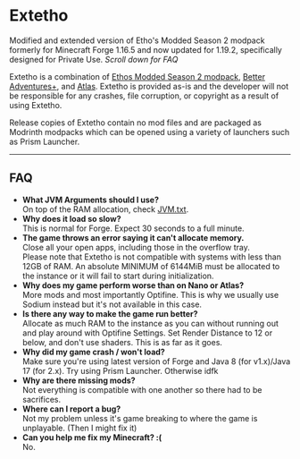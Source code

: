# Extetho
Modified and extended version of Etho's Modded Season 2 modpack formerly for Minecraft Forge 1.16.5 and now updated for 1.19.2, specifically designed for Private Use. *Scroll down for FAQ*

Extetho is a combination of [Ethos Modded Season 2 modpack](https://www.curseforge.com/minecraft/modpacks/ethos-modded-s2), [Better Adventures+](https://www.curseforge.com/minecraft/modpacks/better-adventures-plus), and [Atlas](https://github.com/MeepishRealms/Atlas). Extetho is provided as-is and the developer will not be responsible for any crashes, file corruption, or copyright as a result of using Extetho.

Release copies of Extetho contain no mod files and are packaged as Modrinth modpacks which can be opened using a variety of launchers such as Prism Launcher.

***

## FAQ
- **What JVM Arguments should I use?**  
On top of the RAM allocation, check [JVM.txt](https://github.com/BT-47/Extetho/blob/main/jvm.txt).
- **Why does it load so slow?**  
This is normal for Forge. Expect 30 seconds to a full minute.
- **The game throws an error saying it can't allocate memory.**  
Close all your open apps, including those in the overflow tray.  
Please note that Extetho is not compatible with systems with less than 12GB of RAM.
An absolute MINIMUM of 6144MiB must be allocated to the instance or it will fail to start during initialization.
- **Why does my game perform worse than on Nano or Atlas?**  
More mods and most importantly Optifine. This is why we usually use Sodium instead but it's not available in this case.
- **Is there any way to make the game run better?**  
Allocate as much RAM to the instance as you can without running out and play around with Optifine Settings. Set Render Distance to 12 or below, and don't use shaders. This is as far as it goes.
- **Why did my game crash / won't load?**  
Make sure you're using latest version of Forge and Java 8 (for v1.x)/Java 17 (for 2.x). Try using Prism Launcher. Otherwise idfk
- **Why are there missing mods?**  
Not everything is compatible with one another so there had to be sacrifices.
- **Where can I report a bug?**  
Not my problem unless it's game breaking to where the game is unplayable. (Then I might fix it)
- **Can you help me fix my Minecraft? :(**  
No.
